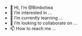 - 👋 Hi, I’m @Bimbotwa
- 👀 I’m interested in ...
- 🌱 I’m currently learning ...
- 💞️ I’m looking to collaborate on ...
- 📫 How to reach me ...

<!---
Bimbotwa/Bimbotwa is a ✨ special ✨ repository because its `README.md` (this file) appears on your GitHub profile.
You can click the Preview link to take a look at your changes.
--->
